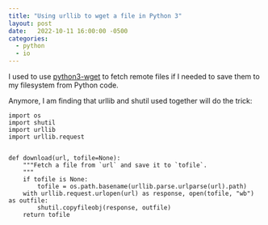 ```yaml
---
title: "Using urllib to wget a file in Python 3"
layout: post
date:   2022-10-11 16:00:00 -0500
categories:
  - python
  - io
---
```


I used to use [python3-wget](https://github.com/jamiejackherer/python3-wget) to fetch
remote files if I needed to save them to my filesystem from Python code.

Anymore, I am finding that urllib and shutil used together will do the trick:

```
import os
import shutil
import urllib
import urllib.request


def download(url, tofile=None):
    """Fetch a file from `url` and save it to `tofile`.
    """
    if tofile is None:
        tofile = os.path.basename(urllib.parse.urlparse(url).path)
    with urllib.request.urlopen(url) as response, open(tofile, "wb") as outfile:
        shutil.copyfileobj(response, outfile)
    return tofile
```
